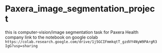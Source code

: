 # Paxera_image_segmentation_project
this is computer-vision/image segmentation task for Paxera Health company
link to the notebook on google colab ```https://colab.research.google.com/drive/1j5GCIFmmkqtT_gzdVY4NyW9PArgR3IgG?usp=sharing```
